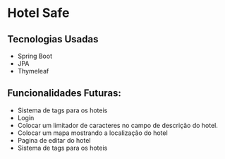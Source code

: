 # Hotel Safe




## Tecnologias Usadas

- Spring Boot
- JPA
- Thymeleaf

## Funcionalidades Futuras:

- Sistema de tags para os hoteis
- Login
- Colocar um limitador de caracteres no campo de descrição do hotel.
- Colocar um mapa mostrando a localização do hotel
- Pagina de editar do hotel
- Sistema de tags para os hoteis